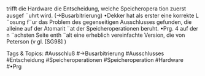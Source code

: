 triﬀt die Hardware die Entscheidung, welche Speicheropera tion zuerst ausgef ¨uhrt wird.
(→Busarbitrierung)
•Dekker hat als erster eine korrekte L ¨osung f¨ur das Problem des gegenseitigen Ausschlusses gefunden, die
alleine auf der Atomarit ¨at der Speicheroperationen beruht.
•Prg. 4 auf der n ¨achsten Seite enth ¨alt eine erheblich vereinfachte Version, die von Peterson (v gl. [SG98] )

   Tags & Topics:
   #Ausschluß
   #→Busarbitrierung
   #Ausschlusses
   #Entscheidung
   #Speicheroperationen
   #Speicheroperation
   #Hardware
   #•Prg